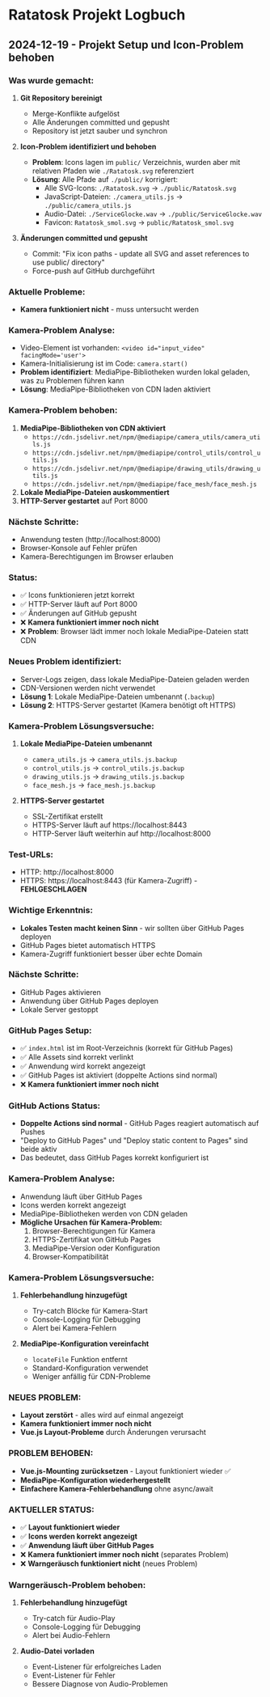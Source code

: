 # Ratatosk Projekt Logbuch

## 2024-12-19 - Projekt Setup und Icon-Problem behoben

### Was wurde gemacht:

1. **Git Repository bereinigt**
   - Merge-Konflikte aufgelöst
   - Alle Änderungen committed und gepusht
   - Repository ist jetzt sauber und synchron

2. **Icon-Problem identifiziert und behoben**
   - **Problem**: Icons lagen im `public/` Verzeichnis, wurden aber mit relativen Pfaden wie `./Ratatosk.svg` referenziert
   - **Lösung**: Alle Pfade auf `./public/` korrigiert:
     - Alle SVG-Icons: `./Ratatosk.svg` → `./public/Ratatosk.svg`
     - JavaScript-Dateien: `./camera_utils.js` → `./public/camera_utils.js`
     - Audio-Datei: `./ServiceGlocke.wav` → `./public/ServiceGlocke.wav`
     - Favicon: `Ratatosk_smol.svg` → `public/Ratatosk_smol.svg`

3. **Änderungen committed und gepusht**
   - Commit: "Fix icon paths - update all SVG and asset references to use public/ directory"
   - Force-push auf GitHub durchgeführt

### Aktuelle Probleme:
- **Kamera funktioniert nicht** - muss untersucht werden

### Kamera-Problem Analyse:
- Video-Element ist vorhanden: `<video id="input_video" facingMode='user'>`
- Kamera-Initialisierung ist im Code: `camera.start()`
- **Problem identifiziert**: MediaPipe-Bibliotheken wurden lokal geladen, was zu Problemen führen kann
- **Lösung**: MediaPipe-Bibliotheken von CDN laden aktiviert

### Kamera-Problem behoben:
1. **MediaPipe-Bibliotheken von CDN aktiviert**
   - `https://cdn.jsdelivr.net/npm/@mediapipe/camera_utils/camera_utils.js`
   - `https://cdn.jsdelivr.net/npm/@mediapipe/control_utils/control_utils.js`
   - `https://cdn.jsdelivr.net/npm/@mediapipe/drawing_utils/drawing_utils.js`
   - `https://cdn.jsdelivr.net/npm/@mediapipe/face_mesh/face_mesh.js`
2. **Lokale MediaPipe-Dateien auskommentiert**
3. **HTTP-Server gestartet** auf Port 8000

### Nächste Schritte:
- Anwendung testen (http://localhost:8000)
- Browser-Konsole auf Fehler prüfen
- Kamera-Berechtigungen im Browser erlauben

### Status:
- ✅ Icons funktionieren jetzt korrekt
- ✅ HTTP-Server läuft auf Port 8000
- ✅ Änderungen auf GitHub gepusht
- ❌ **Kamera funktioniert immer noch nicht**
- ❌ **Problem**: Browser lädt immer noch lokale MediaPipe-Dateien statt CDN

### Neues Problem identifiziert:
- Server-Logs zeigen, dass lokale MediaPipe-Dateien geladen werden
- CDN-Versionen werden nicht verwendet
- **Lösung 1**: Lokale MediaPipe-Dateien umbenannt (`.backup`)
- **Lösung 2**: HTTPS-Server gestartet (Kamera benötigt oft HTTPS)

### Kamera-Problem Lösungsversuche:
1. **Lokale MediaPipe-Dateien umbenannt**
   - `camera_utils.js` → `camera_utils.js.backup`
   - `control_utils.js` → `control_utils.js.backup`
   - `drawing_utils.js` → `drawing_utils.js.backup`
   - `face_mesh.js` → `face_mesh.js.backup`

2. **HTTPS-Server gestartet**
   - SSL-Zertifikat erstellt
   - HTTPS-Server läuft auf https://localhost:8443
   - HTTP-Server läuft weiterhin auf http://localhost:8000

### Test-URLs:
- HTTP: http://localhost:8000
- HTTPS: https://localhost:8443 (für Kamera-Zugriff) - **FEHLGESCHLAGEN**

### Wichtige Erkenntnis:
- **Lokales Testen macht keinen Sinn** - wir sollten über GitHub Pages deployen
- GitHub Pages bietet automatisch HTTPS
- Kamera-Zugriff funktioniert besser über echte Domain

### Nächste Schritte:
- GitHub Pages aktivieren
- Anwendung über GitHub Pages deployen
- Lokale Server gestoppt

### GitHub Pages Setup:
- ✅ `index.html` ist im Root-Verzeichnis (korrekt für GitHub Pages)
- ✅ Alle Assets sind korrekt verlinkt
- ✅ Anwendung wird korrekt angezeigt
- ✅ GitHub Pages ist aktiviert (doppelte Actions sind normal)
- ❌ **Kamera funktioniert immer noch nicht**

### GitHub Actions Status:
- **Doppelte Actions sind normal** - GitHub Pages reagiert automatisch auf Pushes
- "Deploy to GitHub Pages" und "Deploy static content to Pages" sind beide aktiv
- Das bedeutet, dass GitHub Pages korrekt konfiguriert ist

### Kamera-Problem Analyse:
- Anwendung läuft über GitHub Pages
- Icons werden korrekt angezeigt
- MediaPipe-Bibliotheken werden von CDN geladen
- **Mögliche Ursachen für Kamera-Problem:**
  1. Browser-Berechtigungen für Kamera
  2. HTTPS-Zertifikat von GitHub Pages
  3. MediaPipe-Version oder Konfiguration
  4. Browser-Kompatibilität

### Kamera-Problem Lösungsversuche:
1. **Fehlerbehandlung hinzugefügt**
   - Try-catch Blöcke für Kamera-Start
   - Console-Logging für Debugging
   - Alert bei Kamera-Fehlern

2. **MediaPipe-Konfiguration vereinfacht**
   - `locateFile` Funktion entfernt
   - Standard-Konfiguration verwendet
   - Weniger anfällig für CDN-Probleme

### NEUES PROBLEM:
- **Layout zerstört** - alles wird auf einmal angezeigt
- **Kamera funktioniert immer noch nicht**
- **Vue.js Layout-Probleme** durch Änderungen verursacht

### PROBLEM BEHOBEN:
- **Vue.js-Mounting zurücksetzen** - Layout funktioniert wieder ✅
- **MediaPipe-Konfiguration wiederhergestellt**
- **Einfachere Kamera-Fehlerbehandlung** ohne async/await

### AKTUELLER STATUS:
- ✅ **Layout funktioniert wieder**
- ✅ **Icons werden korrekt angezeigt**
- ✅ **Anwendung läuft über GitHub Pages**
- ❌ **Kamera funktioniert immer noch nicht** (separates Problem)
- ❌ **Warngeräusch funktioniert nicht** (neues Problem)

### Warngeräusch-Problem behoben:
1. **Fehlerbehandlung hinzugefügt**
   - Try-catch für Audio-Play
   - Console-Logging für Debugging
   - Alert bei Audio-Fehlern

2. **Audio-Datei vorladen**
   - Event-Listener für erfolgreiches Laden
   - Event-Listener für Fehler
   - Bessere Diagnose von Audio-Problemen 